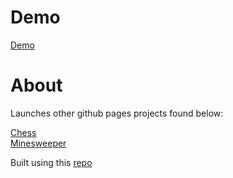 # Demo

[Demo](https://kilvap.github.io)

# About

Launches other github pages projects found below:

[Chess](https://kilvap.github.io/chess) </br>
[Minesweeper](https://kilvap.github.io/minesweeper) </br>

Built using this [repo](https://github.com/Kilvap/home)


